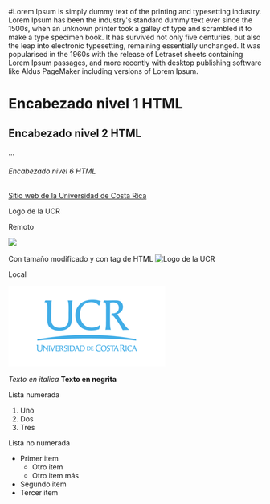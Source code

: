 #Lorem Ipsum is simply dummy text of the printing and typesetting industry. Lorem Ipsum has been the industry's standard dummy text ever since the 1500s, when an unknown printer took a galley of type and scrambled it to make a type specimen book. It has survived not only five centuries, but also the leap into electronic typesetting, remaining essentially unchanged. It was popularised in the 1960s with the release of Letraset sheets containing Lorem Ipsum passages, and more recently with desktop publishing software like Aldus PageMaker including versions of Lorem Ipsum.

<h1> Encabezado nivel 1 HTML</h1>
<h2> Encabezado nivel 2 HTML</h2>
...

<h6> Encabezado nivel 6 HTML</h6>

[Sitio web de la Universidad de Costa Rica](https://www.ucr.ac.cr/)

Logo de la UCR

Remoto

![](https://odi.ucr.ac.cr/plantillas/ucr_4/imagenes/firma-ucr-ico.png)

Con tamaño modificado y con tag de HTML
<img src="https://odi.ucr.ac.cr/plantillas/ucr_4/imagenes/firma-ucr-ico.png" alt="Logo de la UCR" width="624" height="322">


Local

![](firma-ucr-ico.png)

*Texto en italica*
**Texto en negrita**

Lista numerada

1. Uno
2. Dos
3. Tres

Lista no numerada

- Primer item
    - Otro item
    - Otro item más
- Segundo item
- Tercer item
